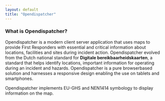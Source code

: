 ```yaml
---
layout: default
title: "Opendispatcher"
---
```


### What is Opendispatcher?

Opendispatcher is a modern client server application that uses maps to provide First Responders with essential and critical information about locations, facilities and sites during incident action. Opendispatcher evolved from the Dutch national standard for **Digitale bereikbaarheidskaarten**, a standard that helps identify locations, important information for operating during an incident and hazards. Opendispatcher is a pure browserbased solution and harnesses a responsive design enabling the use on tablets and smartphones.

Opendispatcher implements EU-GHS and NEN1414 symbology to display information on the map.
